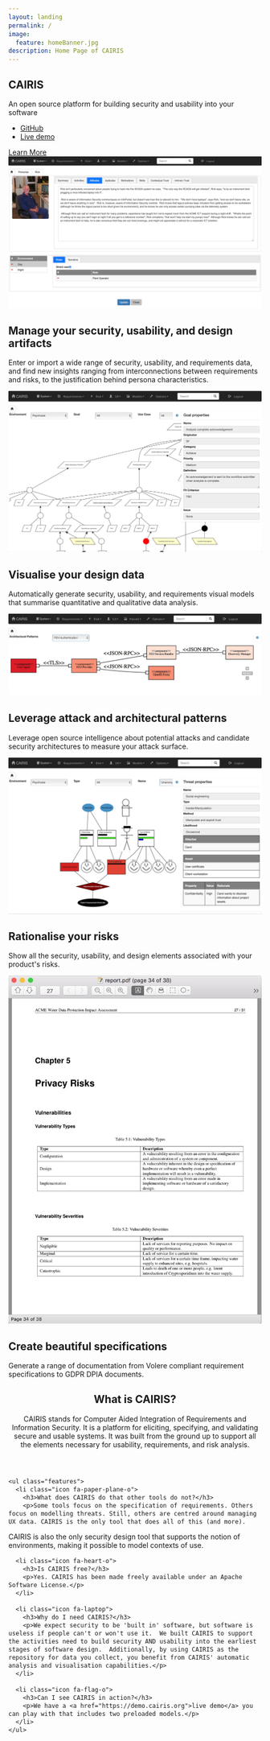```yaml
---
layout: landing
permalink: /
image:
  feature: homeBanner.jpg
description: Home Page of CAIRIS
---																							
```

<section id="banner">
  <div class="inner">
    <h2>CAIRIS</h2>
    <p>An open source platform for building security and usability into your software</p>
    <ul class="actions">
      <li><a href="https://github.com/failys/cairis" class="button special">GitHub</a></li>
      <li><a href="https://demo.cairis.org/login?next=%2F" class="button special">Live demo</a></li>
    </ul>
  </div>
  <a href="#two" class="more scrolly">Learn More</a>
</section>

<section id="two" class="wrapper alt style2">

<section class="spotlight">
  <div class="image">
    <img src="/images/persona_frontpage.jpg" class="page-feature-image"></div><div class="content">
    <h2>Manage your security, usability, and design artifacts</h2>
    <p>Enter or import a wide range of security, usability, and requirements data, and find new insights ranging from interconnections between requirements and risks, to the justification behind persona characteristics.</p>
  </div>
</section>

<section class="spotlight">
  <div class="image"><img src="/images/goalmodel_frontpage.jpg" alt="" /></div>
  <div class="content">
    <h2>Visualise your design data</h2>
    <p>Automatically generate security, usability, and requirements visual models that summarise quantitative and qualitative data analysis.</p>
  </div>
</section>																										

<section class="spotlight">
  <div class="image"><img src="/images/component_frontpage.jpg" alt="" /></div>
  <div class="content">
    <h2>Leverage attack and architectural patterns</h2>
    <p>Leverage open source intelligence about potential attacks and candidate security architectures to measure your attack surface.</p>
  </div>
</section>

<section class="spotlight">
  <div class="image"><img src="/images/riskmodel_frontpage.jpg" alt="" /></div>
  <div class="content">
    <h2>Rationalise your risks</h2>
    <p>Show all the security, usability, and design elements associated with your product's risks.</p>
  </div>
</section>

<section class="spotlight">
  <div class="image"><img src="/images/doc_frontpage.jpg" alt="" /></div>
  <div class="content">
    <h2>Create beautiful specifications</h2>
    <p>Generate a range of documentation from Volere compliant requirement specifications to GDPR DPIA documents.</p>
  </div>
</section>																										
</section>																										

<section id="three" class="wrapper style3 special">

  <div class="inner">
    <header class="major">
      <h2>What is CAIRIS?</h2>
      <p>CAIRIS stands for Computer Aided Integration of Requirements and Information Security. It is a platform for eliciting, specifying, and validating secure and usable systems. It was built from the ground up to support all the elements necessary for usability, requirements, and risk analysis.</p>
    </header>

    <ul class="features">
      <li class="icon fa-paper-plane-o">
        <h3>What does CAIRIS do that other tools do not?</h3>
        <p>Some tools focus on the specification of requirements. Others focus on modelling threats. Still, others are centred around managing UX data. CAIRIS is the only tool that does all of this (and more).
CAIRIS is also the only security design tool that supports the notion of environments, making it possible to model contexts of use.</p>
      </li>

      <li class="icon fa-heart-o">
        <h3>Is CAIRIS free?</h3>
        <p>Yes. CAIRIS has been made freely available under an Apache Software License.</p>
      </li>

      <li class="icon fa-laptop">
        <h3>Why do I need CAIRIS?</h3>
        <p>We expect security to be 'built in' software, but software is useless if people can't or won't use it.  We built CAIRIS to support the activities need to build security AND usability into the earliest stages of software design.  Additionally, by using CAIRIS as the repository for data you collect, you benefit from CAIRIS' automatic analysis and visualisation capabilities.</p> 
      </li>	

      <li class="icon fa-flag-o">
        <h3>Can I see CAIRIS in action?</h3>
        <p>We have a <a href="https://demo.cairis.org">live demo</a> you can play with that includes two preloaded models.</p>
      </li>
    </ul>
  </div>

</section>
